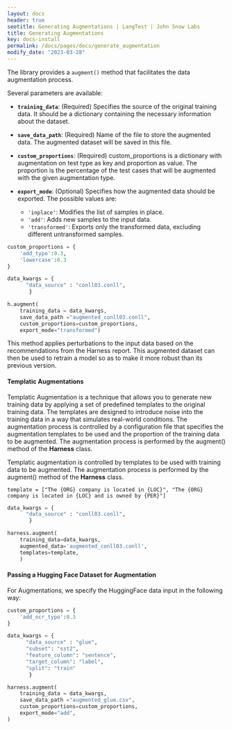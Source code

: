 ```yaml
---
layout: docs
header: true
seotitle: Generating Augmentations | LangTest | John Snow Labs
title: Generating Augmentations
key: docs-install
permalink: /docs/pages/docs/generate_augmentation
modify_date: "2023-03-28"
---
```


<div class="main-docs" markdown="1"><div class="h3-box" markdown="1">

The library provides a `augment()` method that facilitates the data augmentation process. 

Several parameters are available: 

- **`training_data`**: (Required) Specifies the source of the original training data. It should be a dictionary containing the necessary information about the dataset.

- **`save_data_path`**: (Required) Name of the file to store the augmented data. The augmented dataset will be saved in this file.

- **`custom_proportions`**: (Required) custom_proportions is a dictionary with augmentation on test type as key and proportion as value. The proportion is the percentage of the test cases that will be augmented with the given augmentation type.

- **`export_mode`**: (Optional) Specifies how the augmented data should be exported. The possible values are:
    - `'inplace'`: Modifies the list of samples in place.
    - `'add'`: Adds new samples to the input data.
    - `'transformed'`: Exports only the transformed data, excluding different untransformed samples.

```python
custom_proportions = {
    'add_typo':0.3,
    'lowercase':0.3
}

data_kwargs = {
      "data_source" : "conll03.conll",
       }

h.augment(
    training_data = data_kwargs,
    save_data_path ="augmented_conll03.conll",
    custom_proportions=custom_proportions,
    export_mode="transformed")
```

This method applies perturbations to the input data based on the recommendations from the Harness report. This augmented dataset can then be used to retrain a model so as to make it more robust than its previous version.

</div></div><div class="h3-box" markdown="1">

#### Templatic Augmentations

Templatic Augmentation is a technique that allows you to generate new training data by applying a set of predefined templates to the original training data. The templates are designed to introduce noise into the training data in a way that simulates real-world conditions. The augmentation process is controlled by a configuration file that specifies the augmentation templates to be used and the proportion of the training data to be augmented. The augmentation process is performed by the augment() method of the **Harness** class.

Templatic augmentation is controlled by templates to be used with training data to be augmented. The augmentation process is performed by the augment() method of the **Harness** class.

```
template = ["The {ORG} company is located in {LOC}", "The {ORG} company is located in {LOC} and is owned by {PER}"]

```

```python
data_kwargs = {
      "data_source" : "conll03.conll",
       }

harness.augment(
    training_data=data_kwargs,
    augmented_data='augmented_conll03.conll',
    templates=template,
    )
```

</div><div class="h3-box" markdown="1">

#### Passing a Hugging Face Dataset for Augmentation

For Augmentations, we specify the HuggingFace data input in the following way:

```python
custom_proportions = {
    'add_ocr_typo':0.3
}

data_kwargs = {
      "data_source" : "glue",
      "subset": "sst2",
      "feature_column": "sentence",
      "target_column": "label",
      "split": "train"
       }

harness.augment(
    training_data = data_kwargs,
    save_data_path ="augmented_glue.csv",
    custom_proportions=custom_proportions,
    export_mode="add",
)
```

</div>